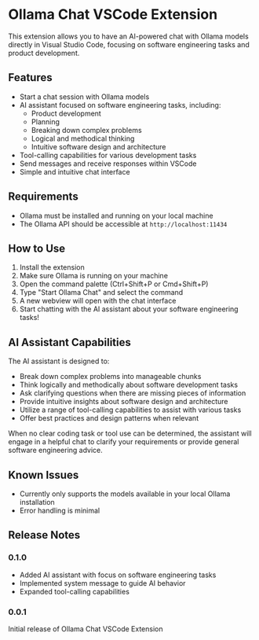 # Ollama Chat VSCode Extension

This extension allows you to have an AI-powered chat with Ollama models directly in Visual Studio Code, focusing on software engineering tasks and product development.

## Features

- Start a chat session with Ollama models
- AI assistant focused on software engineering tasks, including:
  - Product development
  - Planning
  - Breaking down complex problems
  - Logical and methodical thinking
  - Intuitive software design and architecture
- Tool-calling capabilities for various development tasks
- Send messages and receive responses within VSCode
- Simple and intuitive chat interface

## Requirements

- Ollama must be installed and running on your local machine
- The Ollama API should be accessible at `http://localhost:11434`

## How to Use

1. Install the extension
2. Make sure Ollama is running on your machine
3. Open the command palette (Ctrl+Shift+P or Cmd+Shift+P)
4. Type "Start Ollama Chat" and select the command
5. A new webview will open with the chat interface
6. Start chatting with the AI assistant about your software engineering tasks!

## AI Assistant Capabilities

The AI assistant is designed to:

- Break down complex problems into manageable chunks
- Think logically and methodically about software development tasks
- Ask clarifying questions when there are missing pieces of information
- Provide intuitive insights about software design and architecture
- Utilize a range of tool-calling capabilities to assist with various tasks
- Offer best practices and design patterns when relevant

When no clear coding task or tool use can be determined, the assistant will engage in a helpful chat to clarify your requirements or provide general software engineering advice.

## Known Issues

- Currently only supports the models available in your local Ollama installation
- Error handling is minimal

## Release Notes

### 0.1.0

- Added AI assistant with focus on software engineering tasks
- Implemented system message to guide AI behavior
- Expanded tool-calling capabilities

### 0.0.1

Initial release of Ollama Chat VSCode Extension